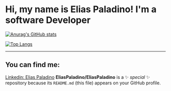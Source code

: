 # Hi, my name is Elias Paladino! I'm a software Developer

[![Anurag's GitHub stats](https://github-readme-stats.vercel.app/api?username=EliasPaladino&count_private=true&show_icons=true&theme=midnight-purple)](https://github.com/anuraghazra/github-readme-stats)

[![Top Langs](https://github-readme-stats.vercel.app/api/top-langs/?username=EliasPaladino&layout=compact&theme=midnight-purple)](https://github.com/anuraghazra/github-readme-stats)

_________________________________________________________________________________
## You can find me:
[Linkedin: Elias Paladino](https://www.linkedin.com/in/elias-paladino-4317341b4/)
**EliasPaladino/EliasPaladino** is a ✨ _special_ ✨ repository because its `README.md` (this file) appears on your GitHub profile.
<!--
Here are some ideas to get you started:

- 🔭 I’m currently working on ...
- 🌱 I’m currently learning ...
- 👯 I’m looking to collaborate on ...
- 🤔 I’m looking for help with ...
- 💬 Ask me about ...
- 📫 How to reach me: ...
- 😄 Pronouns: ...
- ⚡ Fun fact: ...
-->


